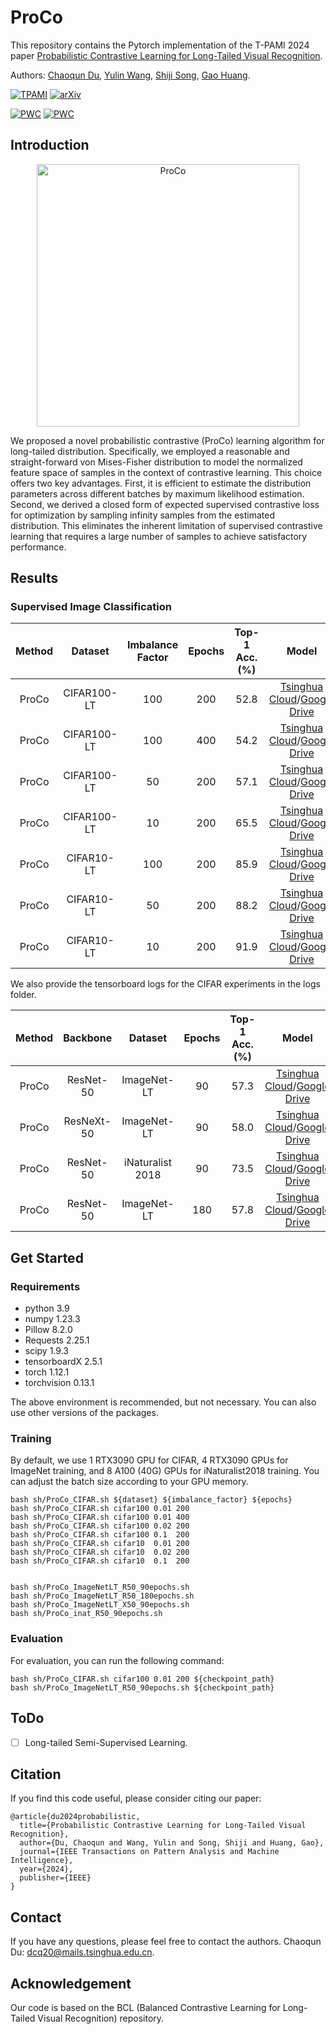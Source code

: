 # ProCo

This repository contains the Pytorch implementation of the T-PAMI 2024 paper [Probabilistic Contrastive Learning for Long-Tailed Visual Recognition](https://arxiv.org/pdf/2403.06726).

Authors: [Chaoqun Du](https://andy-du20.github.io/), [Yulin Wang](https://www.wyl.cool/), [Shiji Song](https://scholar.google.com/citations?user=rw6vWdcAAAAJ&hl=en&oi=ao), [Gao Huang](https://www.gaohuang.net).

[![TPAMI](https://img.shields.io/badge/TPAMI2024-ProCo-green)](https://ieeexplore.ieee.org/abstract/document/10444057)
[![arXiv](https://img.shields.io/badge/arxiv-ProCo-blue)](https://arxiv.org/pdf/2403.06726)

[![PWC](https://img.shields.io/endpoint.svg?url=https://paperswithcode.com/badge/probabilistic-contrastive-learning-for-long/long-tail-learning-on-inaturalist-2018)](https://paperswithcode.com/sota/long-tail-learning-on-inaturalist-2018?p=probabilistic-contrastive-learning-for-long)
[![PWC](https://img.shields.io/endpoint.svg?url=https://paperswithcode.com/badge/probabilistic-contrastive-learning-for-long/long-tail-learning-on-imagenet-lt)](https://paperswithcode.com/sota/long-tail-learning-on-imagenet-lt?p=probabilistic-contrastive-learning-for-long)

## Introduction

<p align="center">
    <img src="figures/1.png" width= "420" alt="ProCo" />
</p>

We proposed a novel probabilistic contrastive (ProCo) learning algorithm for long-tailed distribution.
Specifically, we employed a reasonable and straight-forward von Mises-Fisher distribution to model the normalized feature space of samples in the context of contrastive learning. This choice offers two key advantages.
First, it is efficient to estimate the distribution parameters across different batches by maximum likelihood estimation.
Second, we derived a closed form of expected supervised contrastive loss for optimization by sampling infinity samples from the estimated distribution.
This eliminates the inherent limitation of supervised contrastive learning that requires a large number of samples to achieve satisfactory performance.

## Results

### Supervised Image Classification

| Method |   Dataset   | Imbalance Factor | Epochs | Top-1 Acc.(%) |                                                                                       Model                                                                                        |
| :----: | :---------: | :--------------: | :----: | :-----------: | :--------------------------------------------------------------------------------------------------------------------------------------------------------------------------------: |
| ProCo  | CIFAR100-LT |       100        |  200   |     52.8      | [Tsinghua Cloud](https://cloud.tsinghua.edu.cn/f/e9e47e54b40542529138/?dl=1)/[Google Drive](https://drive.google.com/file/d/1F5B4cuE1aMrShLxapslxlQ6iRj1lcDcK/view?usp=drive_link) |
| ProCo  | CIFAR100-LT |       100        |  400   |     54.2      | [Tsinghua Cloud](https://cloud.tsinghua.edu.cn/f/eed82aa8bd15430eb91a/?dl=1)/[Google Drive](https://drive.google.com/file/d/1fJlSaTl2Z74OgJXPWyOdEbqS1WwZDlh9/view?usp=drive_link) |
| ProCo  | CIFAR100-LT |        50        |  200   |     57.1      | [Tsinghua Cloud](https://cloud.tsinghua.edu.cn/f/106dc689c68d4bf29f22/?dl=1)/[Google Drive](https://drive.google.com/file/d/1yh2HZNcxxWaz7k5lSaNMuVxkUuLhHNfY/view?usp=drive_link) |
| ProCo  | CIFAR100-LT |        10        |  200   |     65.5      | [Tsinghua Cloud](https://cloud.tsinghua.edu.cn/f/2913d850a9344b9f9fa4/?dl=1)/[Google Drive](https://drive.google.com/file/d/1WTlq6YOKJ1HG9Asl9RtyQ9jwb5cpD3Pc/view?usp=drive_link) |
| ProCo  | CIFAR10-LT  |       100        |  200   |     85.9      | [Tsinghua Cloud](https://cloud.tsinghua.edu.cn/f/6c88268eadb5413e8b98/?dl=1)/[Google Drive](https://drive.google.com/file/d/1s0luV1HkvSaJd0xkZ_FRyYYjRwTrasml/view?usp=drive_link) |
| ProCo  | CIFAR10-LT  |        50        |  200   |     88.2      | [Tsinghua Cloud](https://cloud.tsinghua.edu.cn/f/55d8dedcece84431aab6/?dl=1)/[Google Drive](https://drive.google.com/file/d/1RdSTqChtWvc_iAubW0OMyQURCHcctYZn/view?usp=drive_link) |
| ProCo  | CIFAR10-LT  |        10        |  200   |     91.9      | [Tsinghua Cloud](https://cloud.tsinghua.edu.cn/f/2fe00aacba6b48a2b689/?dl=1)/[Google Drive](https://drive.google.com/file/d/1bl7Ipq5kFgou6WszYHAAuO_qyRTRIgJE/view?usp=drive_link) |

We also provide the tensorboard logs for the CIFAR experiments in the logs folder.

| Method |  Backbone  |     Dataset      | Epochs | Top-1 Acc.(%) |                                                                                       Model                                                                                        |
| :----: | :--------: | :--------------: | :----: | :-----------: | :--------------------------------------------------------------------------------------------------------------------------------------------------------------------------------: |
| ProCo  | ResNet-50  |   ImageNet-LT    |   90   |     57.3      | [Tsinghua Cloud](https://cloud.tsinghua.edu.cn/f/65b8347a5c924802b3ea/?dl=1)/[Google Drive](https://drive.google.com/file/d/1hjG526DzgZcjV02eivx9bICzkhRduu4E/view?usp=drive_link) |
| ProCo  | ResNeXt-50 |   ImageNet-LT    |   90   |     58.0      | [Tsinghua Cloud](https://cloud.tsinghua.edu.cn/f/b79733cac1f345118fca/?dl=1)/[Google Drive](https://drive.google.com/file/d/16Ux5sGZ0Rium7II7AdS2V3p8nAgkfP6m/view?usp=drive_link) |
| ProCo  | ResNet-50  | iNaturalist 2018 |   90   |     73.5      | [Tsinghua Cloud](https://cloud.tsinghua.edu.cn/f/e152e5f89b8f43198c96/?dl=1)/[Google Drive](https://drive.google.com/file/d/1-5CjaNmoGUNoOa6FMv2DsiZ3iLIdzzJ3/view?usp=drive_link) |
| ProCo  | ResNet-50  |   ImageNet-LT    |  180   |     57.8      | [Tsinghua Cloud](https://cloud.tsinghua.edu.cn/f/b2a4c15858da4bceb534/?dl=1)/[Google Drive](https://drive.google.com/file/d/1af9i5jzJpTXMLJbFsIxS1Obf0Hb0b-bN/view?usp=drive_link) |

## Get Started

### Requirements

- python 3.9
- numpy 1.23.3
- Pillow 8.2.0
- Requests 2.25.1
- scipy 1.9.3
- tensorboardX 2.5.1
- torch 1.12.1
- torchvision 0.13.1

The above environment is recommended, but not necessary. You can also use other versions of the packages.

### Training

By default, we use 1 RTX3090 GPU for CIFAR, 4 RTX3090 GPUs for ImageNet training, and 8 A100 (40G) GPUs for iNaturalist2018 training. You can adjust the batch size according to your GPU memory.

```[bash]
bash sh/ProCo_CIFAR.sh ${dataset} ${imbalance_factor} ${epochs}
bash sh/ProCo_CIFAR.sh cifar100 0.01 200
bash sh/ProCo_CIFAR.sh cifar100 0.01 400
bash sh/ProCo_CIFAR.sh cifar100 0.02 200
bash sh/ProCo_CIFAR.sh cifar100 0.1  200
bash sh/ProCo_CIFAR.sh cifar10  0.01 200
bash sh/ProCo_CIFAR.sh cifar10  0.02 200
bash sh/ProCo_CIFAR.sh cifar10  0.1  200
```

```[bash]

bash sh/ProCo_ImageNetLT_R50_90epochs.sh
bash sh/ProCo_ImageNetLT_R50_180epochs.sh
bash sh/ProCo_ImageNetLT_X50_90epochs.sh
bash sh/ProCo_inat_R50_90epochs.sh
```

### Evaluation

For evaluation, you can run the following command:

```[bash]
bash sh/ProCo_CIFAR.sh cifar100 0.01 200 ${checkpoint_path}
bash sh/ProCo_ImageNetLT_R50_90epochs.sh ${checkpoint_path}
```

## ToDo

- [ ] Long-tailed Semi-Supervised Learning.

## Citation

If you find this code useful, please consider citing our paper:

```[tex]
@article{du2024probabilistic,
  title={Probabilistic Contrastive Learning for Long-Tailed Visual Recognition},
  author={Du, Chaoqun and Wang, Yulin and Song, Shiji and Huang, Gao},
  journal={IEEE Transactions on Pattern Analysis and Machine Intelligence},
  year={2024},
  publisher={IEEE}
}
```

## Contact

If you have any questions, please feel free to contact the authors. Chaoqun Du: <dcq20@mails.tsinghua.edu.cn>.

## Acknowledgement

Our code is based on the BCL (Balanced Contrastive Learning for Long-Tailed Visual Recognition) repository.
